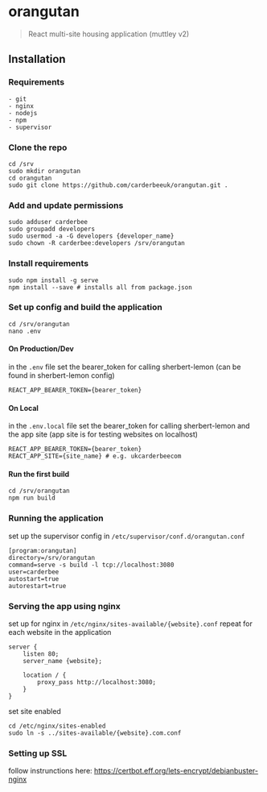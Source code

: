 # orangutan
> React multi-site housing application (muttley v2)

## Installation

### Requirements
```
- git
- nginx
- nodejs
- npm
- supervisor
```

### Clone the repo
```
cd /srv
sudo mkdir orangutan
cd orangutan
sudo git clone https://github.com/carderbeeuk/orangutan.git .
```

### Add and update permissions
```
sudo adduser carderbee
sudo groupadd developers
sudo usermod -a -G developers {developer_name}
sudo chown -R carderbee:developers /srv/orangutan
```

### Install requirements
```
sudo npm install -g serve
npm install --save # installs all from package.json
```

### Set up config and build the application
```
cd /srv/orangutan
nano .env
```

#### On Production/Dev
in the `.env` file set the bearer_token for calling sherbert-lemon (can be found in sherbert-lemon config)
```
REACT_APP_BEARER_TOKEN={bearer_token}
```

#### On Local
in the `.env.local` file set the bearer_token for calling sherbert-lemon and the app site (app site is for testing websites on localhost)
```
REACT_APP_BEARER_TOKEN={bearer_token}
REACT_APP_SITE={site_name} # e.g. ukcarderbeecom
```

#### Run the first build
```
cd /srv/orangutan
npm run build
```

### Running the application
set up the supervisor config in `/etc/supervisor/conf.d/orangutan.conf`
```
[program:orangutan]
directory=/srv/orangutan
command=serve -s build -l tcp://localhost:3080
user=carderbee
autostart=true
autorestart=true
```

### Serving the app using nginx
set up for nginx in `/etc/nginx/sites-available/{website}.conf`
repeat for each website in the application
```
server {
    listen 80;
    server_name {website};

    location / {
        proxy_pass http://localhost:3080;
    }
}
```
set site enabled
```
cd /etc/nginx/sites-enabled
sudo ln -s ../sites-available/{website}.com.conf
```

### Setting up SSL
follow instrunctions here:
https://certbot.eff.org/lets-encrypt/debianbuster-nginx